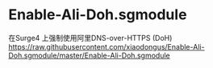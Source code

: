 # Enable-Ali-Doh.sgmodule

在Surge4 上强制使用阿里DNS-over-HTTPS (DoH)
https://raw.githubusercontent.com/xiaodongus/Enable-Ali-Doh.sgmodule/master/Enable-Ali-Doh.sgmodule
